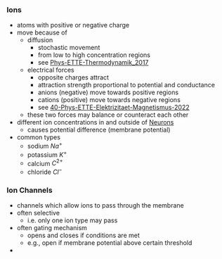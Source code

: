 ### Ions
+ atoms with positive or negative charge
+ move because of 
	+ diffusion
		+ stochastic movement
		+ from low to high concentration regions 
		+ see [Phys-ETTE-Thermodynamik_2017](../../../Mathematik/Physik/Phys-ETTE-Thermodynamik_2017.pdf)
	+ electrical forces
		+ opposite charges attract
		+ attraction strength proportional to potential and conductance
		+ anions (negative) move towards positive regions
		+ cations (positive) move towards negative regions
		+ see [40-Phys-ETTE-Elektrizitaet-Magnetismus-2022](../../../Mathematik/Physik/40-Phys-ETTE-Elektrizitaet-Magnetismus-2022.pdf)
	+  these two forces may balance or counteract each other
+ different ion concentrations in and outside of [Neurons](Neurons.md)
	+ causes potential difference (membrane potential)
+ common types
	+ sodium $Na^+$
	+ potassium $K^+$
	+ calcium $C^{2+}$
	+ chloride $Cl^-$

### Ion Channels
+ channels which allow ions to pass through the membrane
+ often selective
	+ i.e. only one ion type may pass
+ often gating mechanism
	+ opens and closes if conditions are met
	+ e.g., open if membrane potential above certain threshold
+ 
